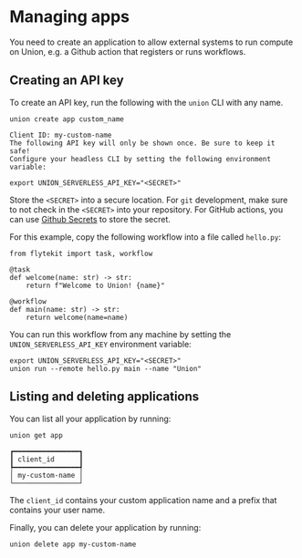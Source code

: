 # Managing apps

You need to create an application to allow external systems to run compute
on Union, e.g. a Github action that registers or runs workflows.

## Creating an API key

To create an API key, run the following with the `union` CLI with any name.

```{code-block} shell
union create app custom_name

Client ID: my-custom-name
The following API key will only be shown once. Be sure to keep it safe!
Configure your headless CLI by setting the following environment variable:

export UNION_SERVERLESS_API_KEY="<SECRET>"
```

Store the `<SECRET>` into a secure location. For `git` development, make sure to not check
in the `<SECRET>` into your repository. For GitHub actions, you can use
[Github Secrets](https://docs.github.com/en/actions/security-guides/using-secrets-in-github-actions)
to store the secret.

For this example, copy the following workflow into a file called `hello.py`:

```{code-block} python
from flytekit import task, workflow

@task
def welcome(name: str) -> str:
    return f"Welcome to Union! {name}"

@workflow
def main(name: str) -> str:
    return welcome(name=name)
```

You can run this workflow from any machine by setting the `UNION_SERVERLESS_API_KEY`
environment variable:

```{code-block} shell
export UNION_SERVERLESS_API_KEY="<SECRET>"
union run --remote hello.py main --name "Union"
```

## Listing and deleting applications

You can list all your application by running:

```{code-block} shell
union get app
```

```{code-block} shell
┏━━━━━━━━━━━━━━━━┓
┃ client_id      ┃
┡━━━━━━━━━━━━━━━━┩
│ my-custom-name │
└────────────────┘
```

The `client_id` contains your custom application name and a prefix that contains your
user name.

Finally, you can delete your application by running:

```{code-block} shell
union delete app my-custom-name
```
